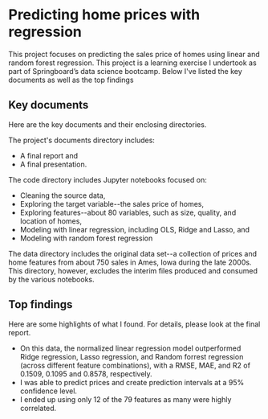 # Predicting home prices with regression

This project focuses on predicting the sales price of homes using linear and random forest regression. This project is a learning exercise I undertook as part of Springboard’s data science bootcamp.  Below I've listed the key documents as well as the top findings

## Key documents

Here are the key documents and their enclosing directories.

The project's documents directory includes:

*   A final report and 
*   A final presentation.

The code directory includes Jupyter notebooks focused on:

* Cleaning the source data,
* Exploring the target variable--the sales price of homes,
* Exploring features--about 80 variables, such as size, quality, and location of homes,
* Modeling with linear regression, including OLS, Ridge and Lasso, and
* Modeling with random forest regression

The data directory includes the original data set--a collection of prices and home features from about 750 sales in Ames, Iowa during the late 2000s. This directory, however, excludes the interim files produced and consumed by the various notebooks.

## Top findings

Here are some highlights of what I found.  For details, please look at the final report.

*   On this data, the normalized linear regression model outperformed Ridge regression, Lasso regression, and Random forrest regression (across different feature combinations), with a RMSE, MAE, and R2 of 0.1509, 0.1095 and 0.8578, respectively.
*   I was able to predict prices and create prediction intervals at a 95% confidence level.
*   I ended up using only 12 of the 79 features as many were highly correlated.

